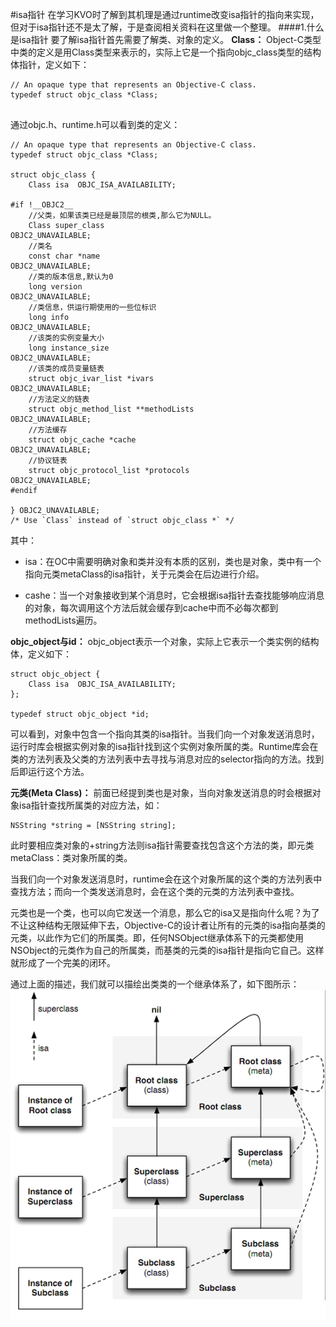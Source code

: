 #isa指针
在学习KVO时了解到其机理是通过runtime改变isa指针的指向来实现，但对于isa指针还不是太了解，于是查阅相关资料在这里做一个整理。
####1.什么是isa指针
要了解isa指针首先需要了解类、对象的定义。
**Class：**
Object-C类型中类的定义是用Class类型来表示的，实际上它是一个指向objc_class类型的结构体指针，定义如下：
```objc
// An opaque type that represents an Objective-C class.
typedef struct objc_class *Class;


```
通过objc.h、runtime.h可以看到类的定义：
```objc
// An opaque type that represents an Objective-C class.
typedef struct objc_class *Class;

struct objc_class {
    Class isa  OBJC_ISA_AVAILABILITY;

#if !__OBJC2__
    //父类，如果该类已经是最顶层的根类,那么它为NULL。
    Class super_class                                        OBJC2_UNAVAILABLE;
    //类名
    const char *name                                         OBJC2_UNAVAILABLE;
    //类的版本信息,默认为0
    long version                                             OBJC2_UNAVAILABLE;
    //类信息，供运行期使用的一些位标识
    long info                                                OBJC2_UNAVAILABLE;
    //该类的实例变量大小
    long instance_size                                       OBJC2_UNAVAILABLE;
    //该类的成员变量链表
    struct objc_ivar_list *ivars                             OBJC2_UNAVAILABLE;
    //方法定义的链表
    struct objc_method_list **methodLists                    OBJC2_UNAVAILABLE;
    //方法缓存
    struct objc_cache *cache                                 OBJC2_UNAVAILABLE;
    //协议链表
    struct objc_protocol_list *protocols                     OBJC2_UNAVAILABLE;
#endif

} OBJC2_UNAVAILABLE;
/* Use `Class` instead of `struct objc_class *` */

```
其中：
- isa：在OC中需要明确对象和类并没有本质的区别，类也是对象，类中有一个指向元类metaClass的isa指针，关于元类会在后边进行介绍。

- cashe：当一个对象接收到某个消息时，它会根据isa指针去查找能够响应消息的对象，每次调用这个方法后就会缓存到cache中而不必每次都到methodLists遍历。

**objc_object与id：**
objc_object表示一个对象，实际上它表示一个类实例的结构体，定义如下：
```objc
struct objc_object {
    Class isa  OBJC_ISA_AVAILABILITY;
};

typedef struct objc_object *id;
```
可以看到，对象中包含一个指向其类的isa指针。当我们向一个对象发送消息时，运行时库会根据实例对象的isa指针找到这个实例对象所属的类。Runtime库会在类的方法列表及父类的方法列表中去寻找与消息对应的selector指向的方法。找到后即运行这个方法。

**元类(Meta Class)：**
前面已经提到类也是对象，当向对象发送消息的时会根据对象isa指针查找所属类的对应方法，如：
```objc
NSString *string = [NSString string];
```
此时要相应类对象的+string方法则isa指针需要查找包含这个方法的类，即元类metaClass：类对象所属的类。

当我们向一个对象发送消息时，runtime会在这个对象所属的这个类的方法列表中查找方法；而向一个类发送消息时，会在这个类的元类的方法列表中查找。

元类也是一个类，也可以向它发送一个消息，那么它的isa又是指向什么呢？为了不让这种结构无限延伸下去，Objective-C的设计者让所有的元类的isa指向基类的元类，以此作为它们的所属类。即，任何NSObject继承体系下的元类都使用NSObject的元类作为自己的所属类，而基类的元类的isa指针是指向它自己。这样就形成了一个完美的闭环。

通过上面的描述，我们就可以描绘出类类的一个继承体系了，如下图所示：
![](/assets/pic6-1.png)



